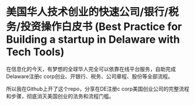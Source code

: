 # 美国华人技术创业的快速公司/银行/税务/投资操作白皮书 (Best Practice for Building a startup in Delaware with Tech Tools)

在信息化的今天，有梦想的全球华人完全可以依靠在线平台服务，自助完成Delaware注册c corp创业、开银行、税务、公司章程、股份等全部流程。

所以我在Github上开了这个repo，分享在DE注册c corp美国创业公司的完整流程和步骤，彻底消灭美国创业的法务和流程门槛。
